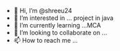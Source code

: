 - 👋 Hi, I’m @shreeu24
- 👀 I’m interested in ... project in java
- 🌱 I’m currently learning ...MCA
- 💞️ I’m looking to collaborate on ...
- 📫 How to reach me ...

<!---
shreeu24/shreeu24 is a ✨ special ✨ repository because its `README.md` (this file) appears on your GitHub profile.
You can click the Preview link to take a look at your changes.
--->
